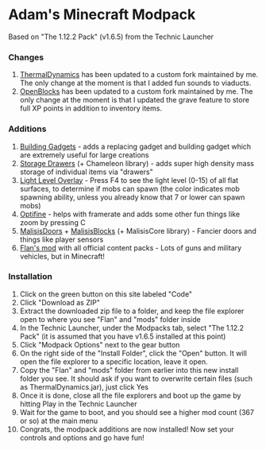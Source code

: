 # Adam's Minecraft Modpack

Based on "The 1.12.2 Pack" (v1.6.5) from the Technic Launcher

### Changes
1. [ThermalDynamics](https://www.curseforge.com/minecraft/mc-mods/thermal-dynamics) has been updated to a custom fork maintained by me. The only change at the moment is that I added fun sounds to viaducts.
2. [OpenBlocks](https://www.curseforge.com/minecraft/mc-mods/openblocks) has been updated to a custom fork maintained by me. The only change at the moment is that I updated the grave feature to store full XP points in addition to inventory items.

### Additions
1. [Building Gadgets](https://www.curseforge.com/minecraft/mc-mods/building-gadgets) - adds a replacing gadget and building gadget which are extremely useful for large creations
2. [Storage Drawers](https://www.curseforge.com/minecraft/mc-mods/storage-drawers) (+ Chameleon library) - adds super high density mass storage of individual items via "drawers"
3. [Light Level Overlay](https://www.curseforge.com/minecraft/mc-mods/light-level-overlay-reloaded) - Press F4 to see the light level (0-15) of all flat surfaces, to determine if mobs can spawn (the color indicates mob spawning ability, unless you already know that 7 or lower can spawn mobs)
4. [Optifine](https://optifine.net/home) - helps with framerate and adds some other fun things like zoom by pressing C
5. [MalisisDoors](https://www.curseforge.com/minecraft/mc-mods/malisisdoors) + [MalisisBlocks](https://www.curseforge.com/minecraft/mc-mods/malisisblocks) (+ MalisisCore library) - Fancier doors and things like player sensors
7. [Flan's mod](https://www.curseforge.com/minecraft/mc-mods/flans-mod-5-5-2) with all official content packs - Lots of guns and military vehicles, but in Minecraft!

### Installation
1. Click on the green button on this site labeled "Code"
2. Click "Download as ZIP"
3. Extract the downloaded zip file to a folder, and keep the file explorer open to where you see "Flan" and "mods" folder inside
4. In the Technic Launcher, under the Modpacks tab, select "The 1.12.2 Pack" (it is assumed that you have v1.6.5 installed at this point)
5. Click "Modpack Options" next to the gear button
6. On the right side of the "Install Folder", click the "Open" button. It will open the file explorer to a specific location, leave it open.
7. Copy the "Flan" and "mods" folder from earlier into this new install folder you see. It should ask if you want to overwrite certain files (such as ThermalDynamics.jar), just click Yes
8. Once it is done, close all the file explorers and boot up the game by hitting Play in the Technic Launcher
9. Wait for the game to boot, and you should see a higher mod count (367 or so) at the main menu
10. Congrats, the modpack additions are now installed! Now set your controls and options and go have fun!
